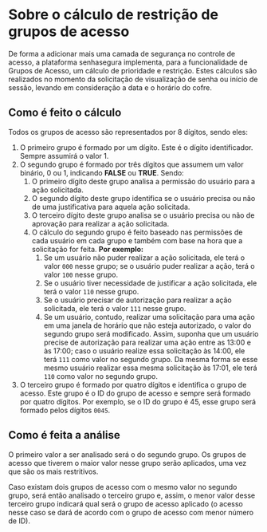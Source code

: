 # Sobre o cálculo de restrição de grupos de acesso

De forma a adicionar mais uma camada de segurança no controle de acesso, a plataforma senhasegura implementa, para a funcionalidade de Grupos de Acesso, um cálculo de prioridade e restrição. Estes cálculos são realizados no momento da solicitação de visualização de senha ou início de sessão, levando em consideração a data e o horário do cofre.

## Como é feito o cálculo

Todos os grupos de acesso são representados por 8 dígitos, sendo eles:

1. O primeiro grupo é formado por um dígito. Este é o dígito identificador. Sempre assumirá o valor 1.
2. O segundo grupo é formado por três dígitos que assumem um valor binário, 0 ou 1, indicando **FALSE** ou **TRUE**. Sendo:
    1. O primeiro dígito deste grupo analisa a permissão do usuário para a ação solicitada.
    2. O segundo dígito deste grupo identifica se o usuário precisa ou não de uma justificativa para aquela ação solicitada.
    3. O terceiro dígito deste grupo analisa se o usuário precisa ou não de aprovação para realizar a ação solicitada.
    4. O cálculo do segundo grupo é feito baseado nas permissões de cada usuário em cada grupo e também com base na hora que a solicitação for feita. **Por exemplo:**
        1. Se um usuário não puder realizar a ação solicitada, ele terá o valor `000` nesse grupo; se o usuário puder realizar a ação, terá o valor `100` nesse grupo.
        2. Se o usuário tiver necessidade de justificar a ação solicitada, ele terá o valor `110` nesse grupo.
        3. Se o usuário precisar de autorização para realizar a ação solicitada, ele terá o valor `111` nesse grupo.
        4. Se um usuário, contudo, realizar uma solicitação para uma ação em uma janela de horário que não esteja autorizado, o valor do segundo grupo será modificado. Assim, suponha que um usuário precise de autorização para realizar uma ação entre as 13:00 e às 17:00; caso o usuário realize essa solicitação às 14:00, ele terá `111` como valor no segundo grupo. Da mesma forma se esse mesmo usuário realizar essa mesma solicitação às 17:01, ele terá `110` como valor no segundo grupo.
3. O terceiro grupo é formado por quatro dígitos e identifica o grupo de acesso. Este grupo é o ID do grupo de acesso e sempre será formado por quatro dígitos. Por exemplo, se o ID do grupo é 45, esse grupo será formado pelos dígitos `0045`.

## Como é feita a análise

O primeiro valor a ser analisado será o do segundo grupo. Os grupos de acesso que tiverem o maior valor nesse grupo serão aplicados, uma vez que são os mais restritivos.

Caso existam dois grupos de acesso com o mesmo valor no segundo grupo, será então analisado o terceiro grupo e, assim, o menor valor desse terceiro grupo indicará qual será o grupo de acesso aplicado (o acesso nesse caso se dará de acordo com o grupo de acesso com menor número de ID).